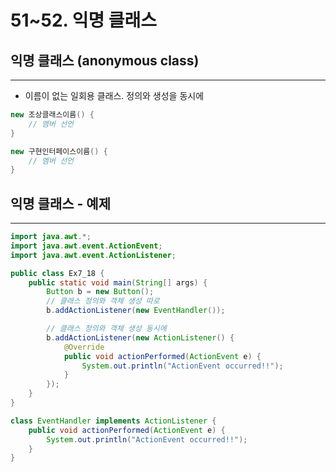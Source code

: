 # 51~52. 익명 클래스

## 익명 클래스 (anonymous class)

---

- 이름이 없는 일회용 클래스. 정의와 생성을 동시에

```java
new 조상클래스이름() {
	// 멤버 선언
}

new 구현인터페이스이름() {
	// 멤버 선언
}
```

## 익명 클래스 - 예제

---

```java
import java.awt.*;
import java.awt.event.ActionEvent;
import java.awt.event.ActionListener;

public class Ex7_18 {
	public static void main(String[] args) {
		Button b = new Button();
		// 클래스 정의와 객체 생성 따로
		b.addActionListener(new EventHandler());

		// 클래스 정의와 객체 생성 동시에
		b.addActionListener(new ActionListener() {
			@Override
			public void actionPerformed(ActionEvent e) {
				System.out.println("ActionEvent occurred!!");
			}
		});
	}
}

class EventHandler implements ActionListener {
	public void actionPerformed(ActionEvent e) {
		System.out.println("ActionEvent occurred!!");
	}
}
```